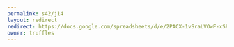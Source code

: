 ```yaml
---
permalink: s42/j14
layout: redirect
redirect: https://docs.google.com/spreadsheets/d/e/2PACX-1vSraLVOwF-xSPMExc4LlqZZyytMhiCeucRQqvfKwG7q192C1AVjrsR2zKZ-blLf-jTZ52MbhdN_TfVN/pubhtml
owner: truffles
---
```

